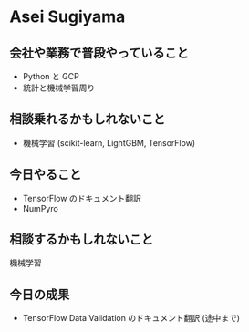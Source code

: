 # Asei Sugiyama

## 会社や業務で普段やっていること

- Python と GCP
- 統計と機械学習周り

## 相談乗れるかもしれないこと

- 機械学習 (scikit-learn, LightGBM, TensorFlow)

## 今日やること

- TensorFlow のドキュメント翻訳
- NumPyro

## 相談するかもしれないこと

機械学習

## 今日の成果

- TensorFlow Data Validation のドキュメント翻訳 (途中まで)
